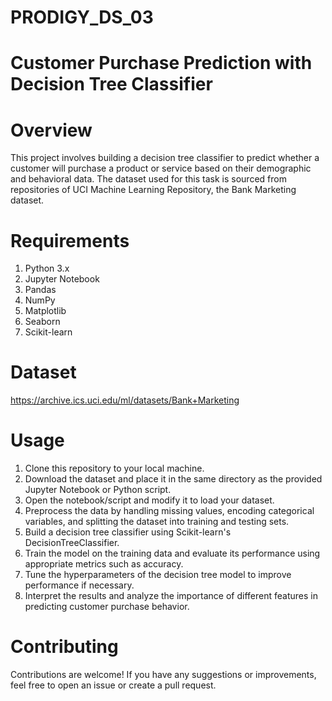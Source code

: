 # PRODIGY_DS_03
# Customer Purchase Prediction with Decision Tree Classifier
# Overview
This project involves building a decision tree classifier to predict whether a customer will purchase a product or service based on their demographic and behavioral data. The dataset used for this task is sourced from repositories of UCI Machine Learning Repository, the Bank Marketing dataset.

# Requirements
1. Python 3.x
2. Jupyter Notebook
3. Pandas
4. NumPy
5. Matplotlib
6. Seaborn
7. Scikit-learn
# Dataset
https://archive.ics.uci.edu/ml/datasets/Bank+Marketing
# Usage
1. Clone this repository to your local machine.
2. Download the dataset and place it in the same directory as the provided Jupyter Notebook or Python script.
3. Open the notebook/script and modify it to load your dataset.
4. Preprocess the data by handling missing values, encoding categorical variables, and splitting the dataset into training and testing sets.
5. Build a decision tree classifier using Scikit-learn's DecisionTreeClassifier.
6. Train the model on the training data and evaluate its performance using appropriate metrics such as accuracy.
7. Tune the hyperparameters of the decision tree model to improve performance if necessary.
8. Interpret the results and analyze the importance of different features in predicting customer purchase behavior.

# Contributing
Contributions are welcome! If you have any suggestions or improvements, feel free to open an issue or create a pull request.

